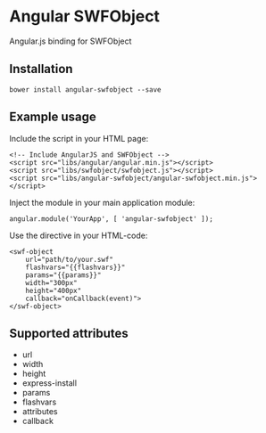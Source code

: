 Angular SWFObject
=================

Angular.js binding for SWFObject

Installation
------------
	bower install angular-swfobject --save

Example usage
-------------
Include the script in your HTML page:

	<!-- Include AngularJS and SWFObject -->
	<script src="libs/angular/angular.min.js"></script>
	<script src="libs/swfobject/swfobject.js"></script>
	<script src="libs/angular-swfobject/angular-swfobject.min.js"></script>


Inject the module in your main application module:

	angular.module('YourApp', [ 'angular-swfobject' ]);


Use the directive in your HTML-code:

	<swf-object
		url="path/to/your.swf"
		flashvars="{{flashvars}}"
		params="{{params}}"
		width="300px"
		height="400px"
		callback="onCallback(event)">
	</swf-object>

Supported attributes
--------------------
* url
* width
* height
* express-install
* params
* flashvars
* attributes
* callback
